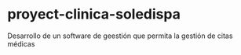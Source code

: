 # proyect-clinica-soledispa
Desarrollo de un software de geestión que permita la gestión de citas médicas
